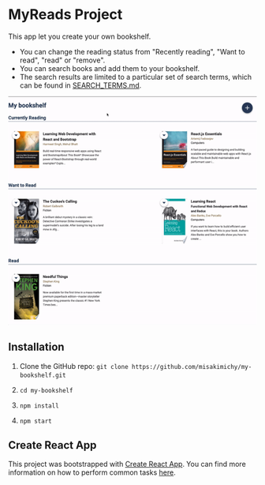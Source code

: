 # MyReads Project

This app let you create your own bookshelf.

- You can change the reading status from "Recently reading", "Want to read", "read" or "remove".
- You can search books and add them to your bookshelf.
- The search results are limited to a particular set of search terms, which can be found in [SEARCH_TERMS.md](SEARCH_TERMS.md).

![alt screen record of the bookshelf](src/asset/screen-record.gif)

## Installation

1. Clone the GitHub repo:
   `git clone https://github.com/misakimichy/my-bookshelf.git`

2. `cd my-bookshelf`

3. `npm install`

4. `npm start`

## Create React App

This project was bootstrapped with [Create React App](https://github.com/facebookincubator/create-react-app).
You can find more information on how to perform common tasks [here](https://github.com/facebookincubator/create-react-app/blob/master/packages/react-scripts/template/README.md).
